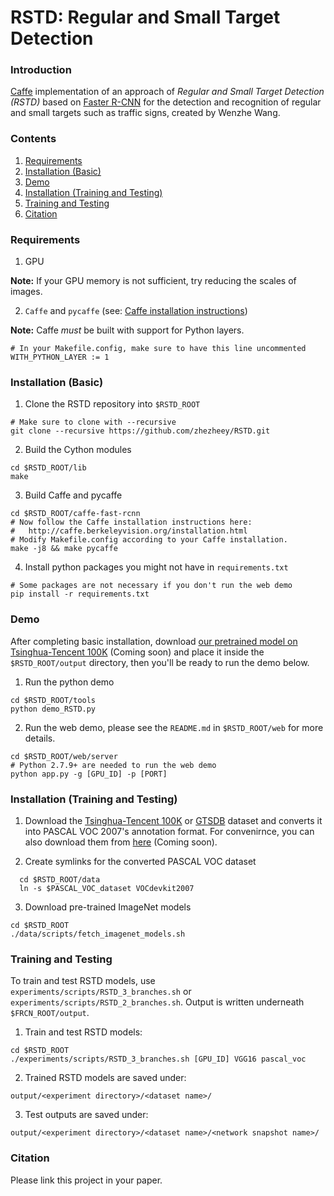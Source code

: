 # RSTD: Regular and Small Target Detection

### Introduction

[Caffe](http://caffe.berkeleyvision.org/) implementation of an approach of *Regular and Small Target Detection (RSTD)* based on [Faster R-CNN](https://github.com/rbgirshick/py-faster-rcnn) for the detection and recognition of regular and small targets such as traffic signs, created by Wenzhe Wang.

### Contents
1. [Requirements](#requirements)
2. [Installation (Basic)](#installation-(basic))
3. [Demo](#demo)
4. [Installation (Training and Testing)](#installation-(Training-and-Testing))
5. [Training and Testing](#training-and-testing)
6. [Citation](#citation)

### Requirements

1. GPU

  **Note:** If your GPU memory is not sufficient, try reducing the scales of images.

  2. `Caffe` and `pycaffe` (see: [Caffe installation instructions](http://caffe.berkeleyvision.org/installation.html))

  **Note:** Caffe *must* be built with support for Python layers.

  ```make
  # In your Makefile.config, make sure to have this line uncommented
  WITH_PYTHON_LAYER := 1
  ```

### Installation (Basic)

1. Clone the RSTD repository into `$RSTD_ROOT`
  ```Shell
  # Make sure to clone with --recursive
  git clone --recursive https://github.com/zhezheey/RSTD.git
  ```

2. Build the Cython modules
  ```Shell
  cd $RSTD_ROOT/lib
  make
  ```

3. Build Caffe and pycaffe

  ```Shell
  cd $RSTD_ROOT/caffe-fast-rcnn
  # Now follow the Caffe installation instructions here:
  #   http://caffe.berkeleyvision.org/installation.html
  # Modify Makefile.config according to your Caffe installation.
  make -j8 && make pycaffe
  ```

4. Install python packages you might not have in `requirements.txt`
  ```Shell
  # Some packages are not necessary if you don't run the web demo
  pip install -r requirements.txt
  ```

### Demo

After completing basic installation, download [our pretrained model on Tsinghua-Tencent 100K]() (Coming soon) and place it inside the `$RSTD_ROOT/output` directory, then you'll be ready to run the demo below.

1. Run the python demo
  ```Shell
  cd $RSTD_ROOT/tools
  python demo_RSTD.py
  ```

2. Run the web demo, please see the `README.md` in `$RSTD_ROOT/web` for more details.
  ```Shell
  cd $RSTD_ROOT/web/server
  # Python 2.7.9+ are needed to run the web demo
  python app.py -g [GPU_ID] -p [PORT]
  ```

### Installation (Training and Testing)

1. Download the [Tsinghua-Tencent 100K](http://cg.cs.tsinghua.edu.cn/traffic-sign/) or [GTSDB](http://benchmark.ini.rub.de/?section=gtsdb&subsection=dataset) dataset and converts it into PASCAL VOC 2007's annotation format. For convenirnce, you can also download them from [here]() (Coming soon).

2. Create symlinks for the converted PASCAL VOC dataset

 ```Shell
   cd $RSTD_ROOT/data
   ln -s $PASCAL_VOC_dataset VOCdevkit2007
 ```

3. Download pre-trained ImageNet models

  ```Shell
  cd $RSTD_ROOT
  ./data/scripts/fetch_imagenet_models.sh
  ```

### Training and Testing

To train and test RSTD models, use `experiments/scripts/RSTD_3_branches.sh` or  `experiments/scripts/RSTD_2_branches.sh`. Output is written underneath `$FRCN_ROOT/output`.

1. Train and test RSTD models:

  ```Shell
  cd $RSTD_ROOT
  ./experiments/scripts/RSTD_3_branches.sh [GPU_ID] VGG16 pascal_voc
  ```

2. Trained RSTD models are saved under:

  ```
  output/<experiment directory>/<dataset name>/
  ```

3. Test outputs are saved under:

  ```
  output/<experiment directory>/<dataset name>/<network snapshot name>/
  ```

### Citation

Please link this project in your paper.
